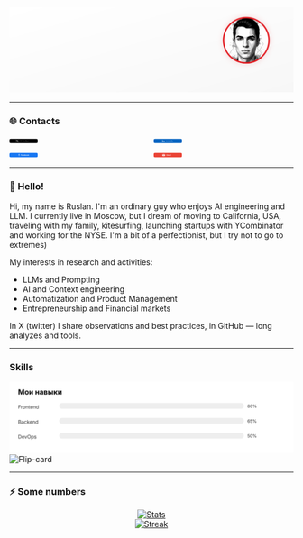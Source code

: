 <!-- Верхний баннер -->
<p align="center">
  <img src="https://raw.githubusercontent.com/ChemObyazan/ChemObyazan/main/assets/header.svg" alt="ChemObyazan — Product Owner" />
</p>

---
### 🌐 Contacts
<div style="display:flex; justify-content:space-between; flex-wrap:wrap; gap:8px;">
  <a href="https://x.com/ChemObyazan?s=09" style="flex:1 1 25%; min-width:200px;">
    <img src="https://raw.githubusercontent.com/ChemObyazan/ChemObyazan/main/assets/btn-x.svg"
         alt="X (Twitter)" style="width:20%; height:auto;">
  </a>
  <a href="https://www.linkedin.com/in/ruslan-beskorovayniy-9228a7384" style="flex:1 1 25%; min-width:200px;">
    <img src="https://raw.githubusercontent.com/ChemObyazan/ChemObyazan/main/assets/btn-linkedin.svg"
         alt="LinkedIn" style="width:20%; height:auto;">
  </a>
  <a href="https://www.facebook.com/share/1GEt8oeTia/" style="flex:1 1 25%; min-width:200px;">
    <img src="https://raw.githubusercontent.com/ChemObyazan/ChemObyazan/main/assets/btn-facebook.svg"
         alt="Facebook" style="width:20%; height:auto;">
  </a>
  <a href="mailto:your.name@gmail.com" style="flex:1 1 25%; min-width:200px;">
    <img src="https://raw.githubusercontent.com/ChemObyazan/ChemObyazan/main/assets/btn-gmail.svg"
         alt="Gmail" style="width:20%; height:auto;">
  </a>
</div>

---
### 👋 Hello!
Hi, my name is Ruslan. I'm an ordinary guy who enjoys AI engineering and LLM. I currently live in Moscow, but I dream of moving to California, USA, traveling with my family, kitesurfing, launching startups with YCombinator and working for the NYSE. I'm a bit of a perfectionist, but I try not to go to extremes)

My interests in research and activities:
- LLMs and Prompting
- AI and Context engineering
- Automatization and Product Management
- Entrepreneurship and Financial markets

In X (twitter) I share observations and best practices, in GitHub — long analyzes and tools.

---
### Skills
![Навыки](https://raw.githubusercontent.com/ChemObyazan/ChemObyazan/main/assets/skills-bars.svg)
<img src="https://raw.githubusercontent.com/ChemObyazan/ChemObyazan/main/assets/flip-card.svg" width="260" alt="Flip-card">

---
### ⚡ Some numbers
<p align="center">
  <a href="https://github-readme-stats.vercel.app/api?username=ChemObyazan&show_icons=true&hide_title=true&include_all_commits=true&count_private=true">
    <img src="https://github-readme-stats.vercel.app/api?username=ChemObyazan&show_icons=true&hide_title=true&include_all_commits=true&count_private=true" alt="Stats" />
  </a>
  <br/>
  <a href="https://streak-stats.demolab.com?user=ChemObyazan">
    <img src="https://streak-stats.demolab.com?user=ChemObyazan" alt="Streak" />
  </a>
</p>

